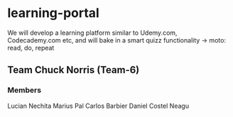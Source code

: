 # learning-portal
We will develop a learning platform similar to Udemy.com, Codecademy.com etc, and will bake in a smart quizz functionality -> moto: read, do, repeat

## Team Chuck Norris (Team-6)
  ### Members
  Lucian Nechita
  Marius Pal
  Carlos Barbier
  Daniel Costel Neagu


